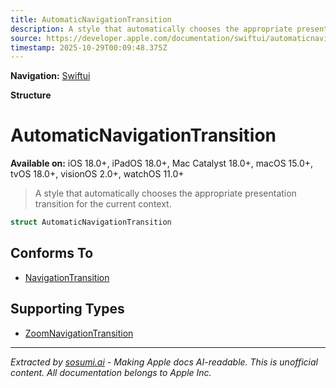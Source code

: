 ```yaml
---
title: AutomaticNavigationTransition
description: A style that automatically chooses the appropriate presentation transition for the current context.
source: https://developer.apple.com/documentation/swiftui/automaticnavigationtransition
timestamp: 2025-10-29T00:09:48.375Z
---
```


**Navigation:** [Swiftui](/documentation/swiftui)

**Structure**

# AutomaticNavigationTransition

**Available on:** iOS 18.0+, iPadOS 18.0+, Mac Catalyst 18.0+, macOS 15.0+, tvOS 18.0+, visionOS 2.0+, watchOS 11.0+

> A style that automatically chooses the appropriate presentation transition for the current context.

```swift
struct AutomaticNavigationTransition
```

## Conforms To

- [NavigationTransition](/documentation/swiftui/navigationtransition)

## Supporting Types

- [ZoomNavigationTransition](/documentation/swiftui/zoomnavigationtransition)

---

*Extracted by [sosumi.ai](https://sosumi.ai) - Making Apple docs AI-readable.*
*This is unofficial content. All documentation belongs to Apple Inc.*

